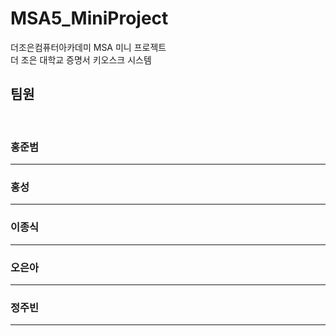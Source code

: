 # MSA5_MiniProject
더조은컴퓨터아카데미 MSA 미니 프로젝트
<br>
더 조은 대학교 증명서 키오스크 시스템

## 팀원
<br>

### 홍준범
---

### 홍성
---

### 이종식
---

### 오은아
---

### 정주빈
---
